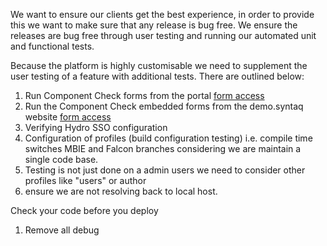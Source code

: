 We want to ensure our clients get the best experience, in order to provide this we want to make sure that any release is bug free. We ensure the releases are bug free through user testing and running our automated unit and functional tests. 

Because the platform is highly customisable we need to supplement the user testing of a feature with additional tests. There are outlined below:

1. Run Component Check forms from the portal [form access](https://syntaq-falcon-preprod-test.azurewebsites.net/Falcon/forms/load?OriginalId=c92f0699-f52b-49d8-8af6-c46ad4d0e0f9&version=live)
2. Run the Component Check embedded forms from the demo.syntaq website  [form access](https://demo.syntaq.com/falcontest/component-check)
3. Verifying Hydro SSO configuration
4. Configuration of profiles (build configuration testing) i.e. compile time switches MBIE and Falcon branches considering we are maintain a single code base. 
5. Testing is not just done on a admin users we need to consider other profiles like "users" or author
6. ensure we are not resolving back to local host. 

Check your code before you deploy
1. Remove all debug